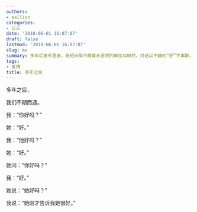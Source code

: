 ```yaml
---
authors:
- eallion
categories:
- 日志
date: '2010-06-01 16:07:07'
draft: false
lastmod: '2010-06-01 16:07:07'
slug: me
summary: 多年后意外重逢，简短问候中藏着未言明的牵挂与释然，对话以平静的“好”字串联，最终揭晓彼此安好的默契。
tags:
- 爱情
title: 多年之后
---
```

多年之后，

我们不期而遇。

我：“你好吗？”

她：“好。”

我：“他好吗？”

她：“好。”

她问：“你好吗？”

我：“好。”

她说：“她好吗？”

我说：“她刚才告诉我她很好。”